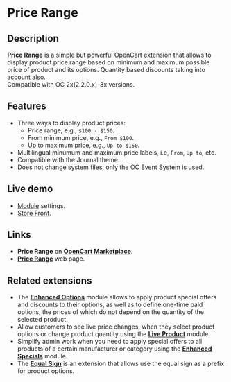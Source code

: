 # Price Range

## Description
**Price Range** is a simple but powerful OpenCart extension that allows to display product price range based on minimum and maximum possible price of product and its options. Quantity based discounts taking into account also.  
Compatible with OC 2x(2.2.0.x)-3x versions.

## Features
* Three ways to display product prices:
  - Price range, e.g., `$100 - $150`.
  - From minimum price, e.g., `From $100`.
  - Up to maximum price, e.g., `Up to $150`.
* Multilingual minumum and maximum price labels, i.e, `From`, `Up to`, etc.
* Compatible with the Journal theme.
* Does not change system files, only the OC Event System is used.

## Live demo
* [Module](https://demo.ocmod.space/a/admin/index.php?route=extension/module/price_range) settings.
* [Store Front](https://demo.ocmod.space/a).

## Links
* **Price Range** on [**OpenCart Marketplace**](https://www.opencart.com/index.php?route=marketplace/extension/info&extension_id=38331).
* [**Price Range**](https://www.ocmod.space/price-range) web page.

## Related extensions
* The [**Enhanced Options**](https://www.opencart.com/index.php?route=marketplace/extension/info&extension_id=40391) module allows to apply product special offers and discounts to their options, as well as to define one-time paid options, the prices of which do not depend on the quantity of the selected product.
* Allow customers to see live price changes, when they select product options or change product quantity using the [**Live Product**](https://www.opencart.com/index.php?route=marketplace/extension/info&extension_id=36005) module.
* Simplify admin work when you need to apply special offers to all products of a certain manufacturer or category using the [**Enhanced Specials**](https://www.opencart.com/index.php?route=marketplace/extension/info&extension_id=43136) module.
* The [**Equal Sign**](https://www.opencart.com/index.php?route=marketplace/extension/info&extension_id=34383) is an extension that allows use the equal sign as a prefix for product options.
